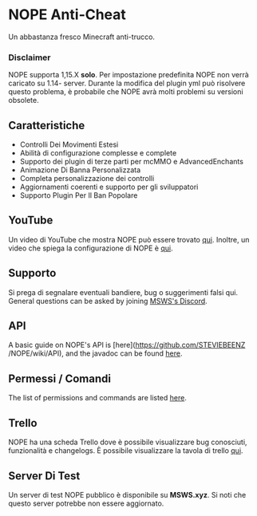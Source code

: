 # NOPE Anti-Cheat

Un abbastanza fresco Minecraft anti-trucco.

### Disclaimer

NOPE supporta 1,15.X **solo**. Per impostazione predefinita NOPE non verrà
caricato su 1.14- server. Durante la modifica del plugin yml può risolvere
questo problema, è probabile che NOPE avrà molti problemi su versioni obsolete.

## Caratteristiche

- Controlli Dei Movimenti Estesi
- Abilità di configurazione complesse e complete
- Supporto dei plugin di terze parti per mcMMO e AdvancedEnchants
- Animazione Di Banna Personalizzata
- Completa personalizzazione dei controlli
- Aggiornamenti coerenti e supporto per gli sviluppatori
- Supporto Plugin Per Il Ban Popolare

## YouTube

Un video di YouTube che mostra NOPE può essere trovato
[qui](https://www.youtube.com/watch?v=QNumBz-Phwg). Inoltre, un video che spiega
la configurazione di NOPE è [qui](https://www.youtube.com/watch?v=XVuXKsJEAkQ).

## Supporto

Si prega di segnalare eventuali bandiere, bug o suggerimenti falsi qui. General
questions can be asked by joining
[MSWS's Discord](https://nope.msws.xyz/discord).

## API

A basic guide on NOPE's API is \[here\](https://github.com/STEVIEBEENZ
/NOPE/wiki/API), and the javadoc can be found [here](http://docs.msws.xyz).

## Permessi / Comandi

The list of permissions and commands are listed
[here](https://github.com/STEVIEBEENZ/NOPE/wiki/Permissions).

## Trello

NOPE ha una scheda Trello dove è possibile visualizzare bug conosciuti,
funzionalità e changelogs. È possibile visualizzare la tavola di trello
[qui](https://nope.msws.xyz/trello).

## Server Di Test

Un server di test NOPE pubblico è disponibile su **MSWS.xyz**. Si noti che
questo server potrebbe non essere aggiornato.
